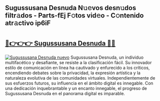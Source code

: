## Sugussusana Desnuda N𝚞𝚎vos desn𝚞dos filtr𝚊dos - Parts-fEj F𝚘tos vid𝚎o - C𝚘ntenido atr𝚊ctivo ip6iF

# <h2><a href="http://mb5im1.tromn.icu/?c=Sugussusana+Desnuda">🔗👉👉👉 Sugussusana Desnuda 🔗🔗</a></h2>

[![Sugussusana Desnuda nuevo](https://i.imgur.com/pEAQMta.gif)](http://mb5im1.tromn.icu/?c=Sugussusana+Desnuda)
Sugussusana Desnuda, un individuo multifacético y desafiante, se resiste a la clasificación fácil. Su innovador estilo de comunicación en línea ha cautivado y enfurecido a los críticos, encendiendo debates sobre la privacidad, la expresión artística y la naturaleza evolutiva de las comunidades virtuales. Independientemente de sus esfuerzos futuros, su influencia en el ámbito digital es innegable. Con una dedicación inquebrantable y un encanto innegable, el progreso de Sugussusana Desnuda en el panorama digital es imparable.
